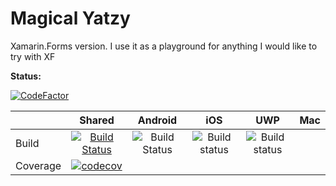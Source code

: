 # Magical Yatzy #

Xamarin.Forms version. I use it as a playground for anything I would like to try with XF

**Status:**

[![CodeFactor](https://www.codefactor.io/repository/github/anton-makarevich/magicalyatzyxf/badge)](https://www.codefactor.io/repository/github/anton-makarevich/magicalyatzyxf)

|   |Shared   |Android   |iOS   |UWP   |Mac
|:-|:-:|:-:|:-:|:-:|:-:|
|Build   |[![Build Status](https://dev.azure.com/antonmakarevich/Magical%20Yatzy%20XF/_apis/build/status/MagicalYatzy.Core.Tests?branchName=develop)](https://dev.azure.com/antonmakarevich/Magical%20Yatzy%20XF/_build/latest?definitionId=1&branchName=develop)   |![Build Status](https://build.appcenter.ms/v0.1/apps/f3ea501e-6034-41bc-9bcf-a09f902a2485/branches/develop/badge)   |![Build status](https://build.appcenter.ms/v0.1/apps/b932b5bb-bcd4-4e03-be0b-db4b42878a8a/branches/develop/badge)   |![Build status](https://build.appcenter.ms/v0.1/apps/7d5d1bea-d0c5-409d-9ef5-9337fa29b9b8/branches/develop/badge)   |   |
|Coverage   |[![codecov](https://codecov.io/gh/anton-makarevich/MagicalYatzyXF/branch/develop/graph/badge.svg)](https://codecov.io/gh/anton-makarevich/MagicalYatzyXF)   |   |   |   |   |


